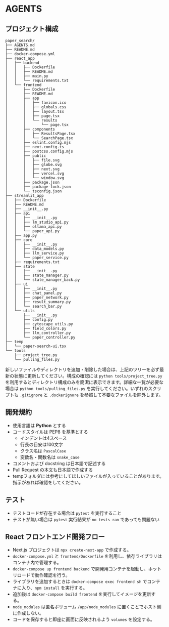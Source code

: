 # AGENTS

## プロジェクト構成

```
paper_search/
├── AGENTS.md
├── README.md
├── docker-compose.yml
├── react_app
│   ├── backend
│   │   ├── Dockerfile
│   │   ├── README.md
│   │   ├── main.py
│   │   └── requirements.txt
│   └── frontend
│       ├── Dockerfile
│       ├── README.md
│       ├── app
│       │   ├── favicon.ico
│       │   ├── globals.css
│       │   ├── layout.tsx
│       │   ├── page.tsx
│       │   └── results
│       │       └── page.tsx
│       ├── components
│       │   ├── ResultsPage.tsx
│       │   └── SearchPage.tsx
│       ├── eslint.config.mjs
│       ├── next.config.ts
│       ├── postcss.config.mjs
│       ├── public
│       │   ├── file.svg
│       │   ├── globe.svg
│       │   ├── next.svg
│       │   ├── vercel.svg
│       │   └── window.svg
│       ├── package.json
│       ├── package-lock.json
│       └── tsconfig.json
├── streamlit_app
│   ├── Dockerfile
│   ├── README.md
│   ├── __init__.py
│   ├── api
│   │   ├── __init__.py
│   │   ├── lm_studio_api.py
│   │   ├── ollama_api.py
│   │   └── paper_api.py
│   ├── app.py
│   ├── core
│   │   ├── __init__.py
│   │   ├── data_models.py
│   │   ├── llm_service.py
│   │   └── paper_service.py
│   ├── requirements.txt
│   ├── state
│   │   ├── __init__.py
│   │   ├── state_manager.py
│   │   └── state_manager_back.py
│   ├── ui
│   │   ├── __init__.py
│   │   ├── chat_panel.py
│   │   ├── paper_network.py
│   │   ├── result_summary.py
│   │   └── search_bar.py
│   └── utils
│       ├── __init__.py
│       ├── config.py
│       ├── cytoscape_utils.py
│       ├── field_colors.py
│       ├── llm_controller.py
│       └── paper_controller.py
├── temp
│   └── paper-search-ui.tsx
└── tools
    ├── project_tree.py
    └── pulling_files.py
```
新しいファイルやディレクトリを追加・削除した場合は、上記のツリーを必ず最新の状態に更新してください。構成の確認には `python tools/project_tree.py` を利用するとディレクトリ構成のみを簡潔に表示できます。詳細な一覧が必要な場合は `python tools/pulling_files.py` を実行してください。いずれのスクリプトも `.gitignore` と `.dockerignore` を参照して不要なファイルを除外します。

## 開発規約
- 使用言語は **Python** とする
- コードスタイルは PEP8 を基準とする
  - インデントは4スペース
  - 行長の目安は100文字
  - クラス名は `PascalCase`
  - 変数名・関数名は `snake_case`
- コメントおよび docstring は日本語で記述する
- Pull Request の本文も日本語で作成する
- tempフォルダには参考にしてほしいファイルが入っていることがあります。指示があれば確認をしてください。

## テスト
- テストコードが存在する場合は `pytest` を実行すること
- テストが無い場合は `pytest` 実行結果が `no tests ran` であっても問題ない

## React フロントエンド開発フロー
- Next.js プロジェクトは `npx create-next-app` で作成する。
- `docker-compose.yml` と `frontend/Dockerfile` を利用し、依存ライブラリはコンテナ内で管理する。
- `docker-compose up frontend backend` で開発用コンテナを起動し、ホットリロードで動作確認を行う。
- ライブラリを追加するときは `docker-compose exec frontend sh` でコンテナに入り、`npm install` を実行する。
- 追加後は `docker-compose build frontend` を実行してイメージを更新する。
- `node_modules` は匿名ボリューム `/app/node_modules` に置くことでホスト側に作成しない。
- コードを保存すると即座に画面に反映されるよう `volumes` を設定する。
